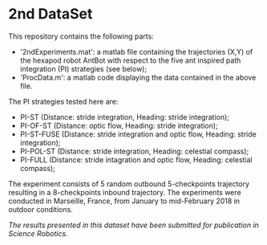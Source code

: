 # 2nd DataSet

This repository contains the following parts:
* '2ndExperiments.mat': a matlab file containing the trajectories (X,Y) of the hexapod robot AntBot with respect to the five ant inspired path integration (PI) strategies (see below);
* 'ProcData.m': a matlab code displaying the data contained in the above file.

The PI strategies tested here are:
* PI-ST (Distance: stride integration, Heading: stride integration);
* PI-OF-ST (Distance: optic flow, Heading: stride integration);
* PI-ST-FUSE (Distance: stride integration and optic flow, Heading: stride integration);
* PI-POL-ST (Distance: stride integration, Heading: celestial compass);
* PI-FULL (Distance: stride intagration and optic flow, Heading: celestial compass);

The experiment consists of 5 random outbound 5-checkpoints trajectory resulting in a 8-checkpoints inbound trajectory. The experiments were conducted in Marseille, France, from January to mid-February 2018 in outdoor conditions. 

_The results presented in this dataset have been submitted for publication in Science Robotics._
